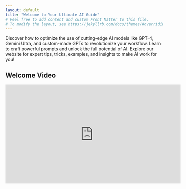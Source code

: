 ```yaml
---
layout: default
title: "Welcome to Your Ultimate AI Guide"
# Feel free to add content and custom Front Matter to this file.
# To modify the layout, see https://jekyllrb.com/docs/themes/#overriding-theme-defaults
---
```


Discover how to optimize the use of cutting-edge AI models like GPT-4, Gemini Ultra, and custom-made GPTs to revolutionize your workflow. Learn to craft powerful prompts and unlock the full potential of AI. Explore our website for expert tips, tricks, examples, and insights to make AI work for you!

## Welcome Video

<div style="text-align: center;">
  <iframe width="560" height="315" src="https://www.youtube.com/embed/yTX9cf9pmjQ" frameborder="0" allow="accelerometer; autoplay; clipboard-write; encrypted-media; gyroscope; picture-in-picture" allowfullscreen></iframe>
</div>
